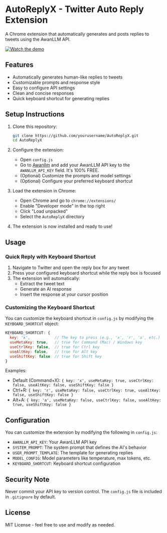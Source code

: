 # AutoReplyX - Twitter Auto Reply Extension

A Chrome extension that automatically generates and posts replies to tweets using the AwanLLM API.

[![Watch the demo](https://img.youtube.com/vi/ZR228qD65Dk/0.jpg)](https://www.youtube.com/watch?v=ZR228qD65Dk)

## Features

- Automatically generates human-like replies to tweets
- Customizable prompts and response style
- Easy to configure API settings
- Clean and concise responses
- Quick keyboard shortcut for generating replies

## Setup Instructions

1. Clone this repository:

   ```bash
   git clone https://github.com/yourusername/AutoReplyX.git
   cd AutoReplyX
   ```

2. Configure the extension:

   - Open `config.js`
   - Go to [Awanllm](https://www.awanllm.com/) and add your AwanLLM API key to the `AWANLLM_API_KEY` field. It's 100% FREE.
   - (Optional) Customize the prompts and model settings
   - (Optional) Configure your preferred keyboard shortcut

3. Load the extension in Chrome:

   - Open Chrome and go to `chrome://extensions/`
   - Enable "Developer mode" in the top right
   - Click "Load unpacked"
   - Select the `AutoReplyX` directory

4. The extension is now installed and ready to use!

## Usage

### Quick Reply with Keyboard Shortcut

1. Navigate to Twitter and open the reply box for any tweet
2. Press your configured keyboard shortcut while the reply box is focused
3. The extension will automatically:
   - Extract the tweet text
   - Generate an AI response
   - Insert the response at your cursor position

### Customizing the Keyboard Shortcut

You can customize the keyboard shortcut in `config.js` by modifying the `KEYBOARD_SHORTCUT` object:

```javascript
KEYBOARD_SHORTCUT: {
  key: 'x',           // The key to press (e.g., 'x', 'r', 'a', etc.)
  useMetaKey: true,   // true for Command (Mac) / Windows key
  useCtrlKey: false,  // true for Ctrl key
  useAltKey: false,   // true for Alt key
  useShiftKey: false  // true for Shift key
}
```

Examples:

- Default (Command+X): `{ key: 'x', useMetaKey: true, useCtrlKey: false, useAltKey: false, useShiftKey: false }`
- Ctrl+R: `{ key: 'r', useMetaKey: false, useCtrlKey: true, useAltKey: false, useShiftKey: false }`
- Alt+A: `{ key: 'a', useMetaKey: false, useCtrlKey: false, useAltKey: true, useShiftKey: false }`

## Configuration

You can customize the extension by modifying the following in `config.js`:

- `AWANLLM_API_KEY`: Your AwanLLM API key
- `SYSTEM_PROMPT`: The system prompt that defines the AI's behavior
- `USER_PROMPT_TEMPLATE`: The template for generating replies
- `MODEL_CONFIG`: Model parameters like temperature, max tokens, etc.
- `KEYBOARD_SHORTCUT`: Keyboard shortcut configuration

## Security Note

Never commit your API key to version control. The `config.js` file is included in `.gitignore` by default.

## License

MIT License - feel free to use and modify as needed.
